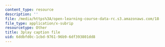 ```yaml
---
content_type: resource
description: ''
file: /media/https%3A/open-learning-course-data-rc.s3.amazonaws.com/18-01-single-variable-calculus-fall-2006/6ddbfd0c1cbd976196b96df393801dd8_eHJuAByQf5A.srt
file_type: application/x-subrip
resourcetype: Other
title: 3play caption file
uid: 6ddbfd0c-1cbd-9761-96b9-6df393801dd8
---
```

